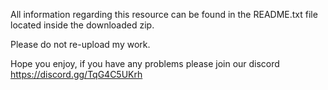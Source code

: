 All information regarding this resource can be found in the README.txt file located inside the downloaded zip.

Please do not re-upload my work.

Hope you enjoy, if you have any problems please join our discord https://discord.gg/TqG4C5UKrh
